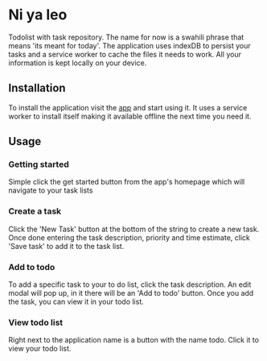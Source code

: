 # Ni ya leo
Todolist with task repository. The name for now is a swahili phrase that means 'its meant for today'. The application uses indexDB to persist your tasks and a service worker to cache the files it needs to work. All your information is kept locally on your device.


## Installation
To install the application visit the [app](https://eager-shockley-fb3d2f.netlify.com/) and start using it. It uses a service worker to install itself making it available offline the next time you need it.

## Usage
### Getting started
Simple click the get started button from the app's homepage which will navigate to your task lists

### Create a task
Click the 'New Task' button at the bottom of the string to create a new task. Once done entering the task description, priority and time estimate, click 'Save task' to add it to the task list.

### Add to todo
To add a specific task to your to do list, click the task description. An edit modal will pop up, in it there will be an 'Add to todo' button. Once you add the task, you can view it in your todo list.

### View todo list
Right next to the application name is a button with the name todo. Click it to view your todo list.
